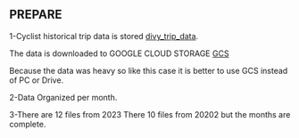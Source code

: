 ## PREPARE
1-Cyclist historical trip data is stored [divy_trip_data](https://divvy-tripdata.s3.amazonaws.com/index.html).

The data is downloaded to GOOGLE CLOUD STORAGE  [GCS](https://console.cloud.google.com/storage/browser/cyclistic_bike_share_case_study_24;tab=objects?forceOnBucketsSortingFiltering=true&hl=en&project=genuine-ember-407810&prefix=&forceOnObjectsSortingFiltering=false)

  Because the data was heavy so like this case it is better to use GCS instead of PC or Drive.

2-Data Organized per month.

3-There are 12 files from 2023 There 10 files from 20202 but the months are complete.
